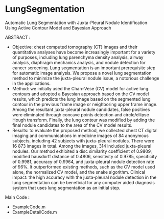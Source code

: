 # LungSegmentation
Automatic Lung Segmentation with Juxta-Pleural Nodule Identification Using Active Contour Model and Bayesian Approach
      

ABSTRACT :      
- Objective: chest computed tomography (CT) images and their quantitative analyses have become increasingly important for a variety of purposes, including lung parenchyma density analysis, airway analysis, diaphragm mechanics analysis, and nodule detection for cancer screening. Lung segmentation is an important prerequisite step for automatic image analysis. We propose a novel lung segmentation method
to minimize the juxta-pleural nodule issue, a notorious challenge in the applications. 
- Method: we initially used the Chan–Vese (CV) model for active lung contours and adopted a Bayesian approach based on the CV model results, which predicts the lung image based on the segmented lung contour in the previous frame image or neighboring upper frame image. Among the resultant juxta-pleural nodule candidates, false positives were eliminated through concave points detection and circle/ellipse Hough transform. Finally, the lung contour was modified by adding the final nodule candidates to the area of the CV model results.
- Results: to evaluate the proposed method, we collected chest CT digital imaging and communications in medicine images of 84 anonymous subjects, including 42 subjects with juxta-pleural nodules. There were 16 873 images in total. Among the images, 314 included juxta-pleural nodules. Our method exhibited a disc similarity coefficient of 0.9809, modified hausdorff distance of 0.4806, sensitivity of 0.9785, specificity of 0.9981, accuracy of 0.9964, and juxta-pleural nodule detection rate of 96%. It outperformed existing methods, such as the CV model used alone, the normalized CV model, and the snake algorithm. Clinical impact: the high accuracy with the juxta-pleural nodule detection in the lung segmentation can be beneficial for any computer aided diagnosis system that uses lung segmentation as an initial step.

Main Code :
- ExampleCode.m   
- ExampleDetailCode.m
